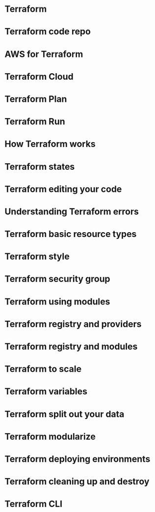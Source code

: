 # Terraform
# Terraform code repo
# AWS for Terraform
# Terraform Cloud
# Terraform Plan
# Terraform Run
# How Terraform works
# Terraform states
# Terraform editing your code
# Understanding Terraform errors
# Terraform basic resource types
# Terraform style
# Terraform security group
# Terraform using modules
# Terraform registry and providers
# Terraform registry and modules
# Terraform to scale
# Terraform variables
# Terraform split out your data
# Terraform modularize
# Terraform deploying environments
# Terraform cleaning up and destroy
# Terraform CLI
